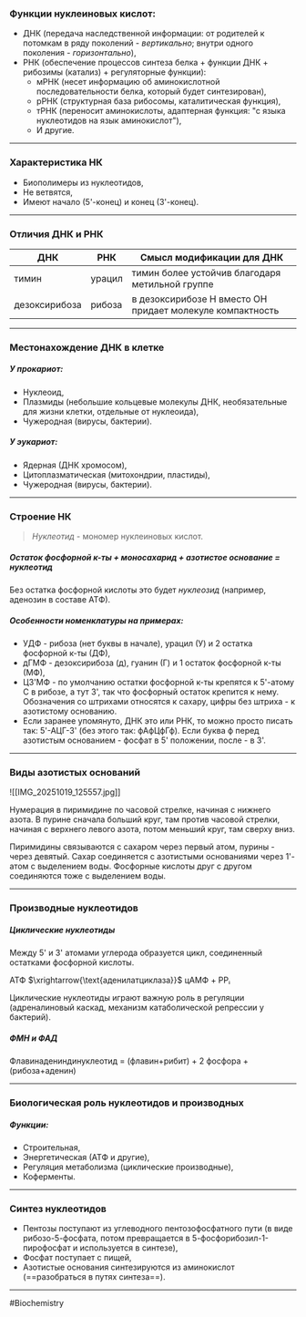 
### Функции нуклеиновых кислот: 

- ДНК (передача наследственной информации: от родителей к потомкам в ряду поколений - *вертикально*; внутри одного поколения - *горизонтально*),
- РНК (обеспечение процессов синтеза белка + функции ДНК + рибозимы (катализ) + регуляторные функции):
	- мРНК (несет информацию об аминокислотной последовательности белка, который будет синтезирован),
	- рРНК (структурная база рибосомы, каталитическая функция),
	- тРНК (переносит аминокислоты, адаптерная функция: "с языка нуклеотидов на язык аминокислот"),
	- И другие.

---

### Характеристика НК

- Биополимеры из нуклеотидов,
- Не ветвятся,
- Имеют начало (5'-конец) и конец (3'-конец).

---

### Отличия ДНК и РНК

| **ДНК**       | **РНК** | Смысл модификации для ДНК                                 |
| ------------- | ------- | --------------------------------------------------------- |
| тимин         | урацил  | тимин более устойчив благодаря метильной группе           |
| дезоксирибоза | рибоза  | в дезоксирибозе Н вместо ОН придает молекуле компактность |

---

### Местонахождение ДНК в клетке

##### У прокариот:

- Нуклеоид,
- Плазмиды (небольшие кольцевые молекулы ДНК, необязательные для жизни клетки, отдельные от нуклеоида),
- Чужеродная (вирусы, бактерии).

##### У эукариот:

- Ядерная (ДНК хромосом),
- Цитоплазматическая (митохондрии, пластиды),
- Чужеродная (вирусы, бактерии).

---

### Строение НК

> *Нуклеотид* - мономер нуклеиновых кислот.

##### Остаток фосфорной к-ты + моносахарид + азотистое основание = нуклеотид

Без остатка фосфорной кислоты это будет *нуклеозид* (например, аденозин в составе АТФ).

##### Особенности номенклатуры на примерах: 

- УДФ - рибоза (нет буквы в начале), урацил (У) и 2 остатка фосфорной к-ты (ДФ), 
- дГМФ - дезоксирибоза (д), гуанин (Г) и 1 остаток фосфорной к-ты (МФ),
- ЦЗ'МФ - по умолчанию остатки фосфорной к-ты крепятся к 5'-атому С в рибозе, а тут 3', так что фосфорный остаток крепится к нему. Обозначения со штрихами относятся к сахару, цифры без штриха - к азотистому основанию.
- Если заранее упомянуто, ДНК это или РНК, то можно просто писать так: 5'-АЦГ-3' (без этого так: фАфЦфГф). Если буква ф перед азотистым основанием - фосфат в 5' положении, после - в 3'. 

---

### Виды азотистых оснований

![[IMG_20251019_125557.jpg]]

Нумерация в пиримидине по часовой стрелке, начиная с нижнего азота. В пурине сначала больший круг, там против часовой стрелки, начиная с верхнего левого азота, потом меньший круг, там сверху вниз. 

Пиримидины связываются с сахаром через первый атом, пурины - через девятый. Сахар соединяется с азотистыми основаниями через 1'-атом с выделением воды. Фосфорные кислоты друг с другом соединяются тоже с выделением воды. 

---

### Производные нуклеотидов

##### Циклические нуклеотиды

Между 5' и 3' атомами углерода образуется цикл, соединенный остатками фосфорнoй кислоты. 

АТФ $\xrightarrow{\text{аденилатциклаза}}$ цАМФ + PPᵢ

Циклические нуклеотиды играют важную роль в регуляции (адреналиновый каскад, механизм катаболической репрессии у бактерий).

##### ФМН и ФАД

Флавинадениндинуклеотид = (флавин+рибит) + 2 фосфора + (рибоза+аденин)

---

### Биологическая роль нуклеотидов и производных

##### Функции:

- Строительная,
- Энергетическая (АТФ и другие),
- Регуляция метаболизма (циклические производные),
- Коферменты.

---

### Синтез нуклеотидов

- Пентозы поступают из углеводного пентозофосфатного пути (в виде рибозо-5-фосфата, потом превращается в 5-фосфорибозил-1-пирофосфат и используется в синтезе),
- Фосфат поступает с пищей,
- Азотистые основания синтезируются из аминокислот (==разобраться в путях синтеза==).

---
#Biochemistry 